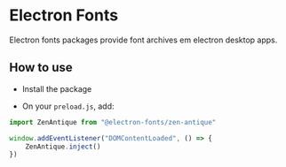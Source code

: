 # Electron Fonts

Electron fonts packages provide font archives em electron desktop apps.

## How to use

* Install the package

* On your `preload.js`, add:

```ts
import ZenAntique from "@electron-fonts/zen-antique"

window.addEventListener("DOMContentLoaded", () => {
    ZenAntique.inject()
})
```